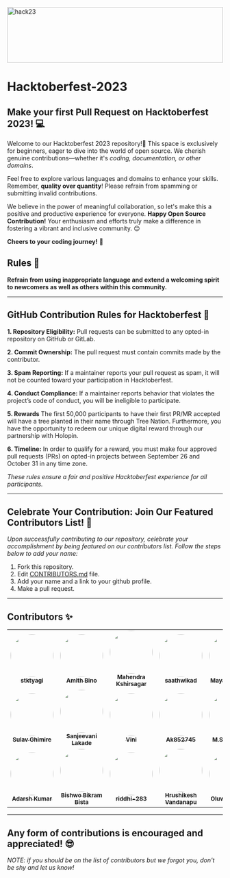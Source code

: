 <img src="https://camo.githubusercontent.com/c3a4453de8a58d1b64212d583969c428e8795900ddaa0400ed62f0a144442c40/68747470733a2f2f6861636b746f626572666573742e636f6d2f5f6e6578742f7374617469632f6d656469612f6c6f676f2d6861636b746f626572666573742d2d686f72697a6f6e74616c2e65626335666463382e737667" width=100% height=130px alt="hack23"/>

# Hacktoberfest-2023

## Make your first Pull Request on Hacktoberfest 2023! 💻

Welcome to our Hacktoberfest 2023 repository!🌟 This space is exclusively for beginners, eager to dive into the world of open source. We cherish genuine contributions—whether it's *coding, documentation, or other domains*.

Feel free to explore various languages and domains to enhance your skills. Remember, **quality over quantity**! Please refrain from spamming or submitting invalid contributions.

We believe in the power of meaningful collaboration, so let's make this a positive and productive experience for everyone. **Happy Open Source Contribution!** Your enthusiasm and efforts truly make a difference in fostering a vibrant and inclusive community. 😊

**Cheers to your coding journey!** 🎉


## Rules 📖

**Refrain from using inappropriate language and extend a welcoming spirit to newcomers as well as others within this community.**

---

## GitHub Contribution Rules for Hacktoberfest 🧾

**1. Repository Eligibility:** Pull requests can be submitted to any opted-in repository on GitHub or GitLab.

**2. Commit Ownership:** The pull request must contain commits made by the contributor.

**3. Spam Reporting:** If a maintainer reports your pull request as spam, it will not be counted toward your participation in Hacktoberfest.

**4. Conduct Compliance:** If a maintainer reports behavior that violates the project’s code of conduct, you will be ineligible to participate.

**5. Rewards** The first 50,000 participants to have their first PR/MR accepted will have a tree planted in their name through Tree Nation. Furthermore, you have the opportunity to redeem our unique digital reward through our partnership with Holopin.

**6. Timeline:** In order to qualify for a reward, you must make four approved pull requests (PRs) on opted-in projects between September 26 and October 31 in any time zone.

*These rules ensure a fair and positive Hacktoberfest experience for all participants.*

---
## Celebrate Your Contribution: Join Our Featured Contributors List! 🎊

*Upon successfully contributing to our repository, celebrate your accomplishment by being featured on our contributors list. Follow the steps below to add your name:*
1. Fork this repository.
2. Edit <a href="https://github.com/chetanbhasney02/Hacktoberfest-2023/blob/main/CONTRIBUTORS.md">CONTRIBUTORS.md</a> file.
3. Add your name and a link to your github profile.
4. Make a pull request.
---

## Contributors ✨

<!-- ALL-CONTRIBUTORS-LIST:START - Do not remove or modify this section -->
<!-- prettier-ignore-start -->
<!-- markdownlint-disable -->

<table>

<tr>          
<td align="center"><a href="https://github.com/stktyagi"><kbd><img src="https://avatars.githubusercontent.com/u/142912014?v=4" width="100px;" style="border-radius: 50%;" alt=""/></kbd><br /><sub><b>stktyagi</b></sub></a><br />   </td>
<td align="center"><a href="https://github.com/AmithBino"><kbd><img src="https://avatars.githubusercontent.com/u/64013252?v=4" width="100px;" style="border-radius: 50%;" alt=""/></kbd><br /><sub><b>Amith Bino</b></sub></a><br />   </td>
<td align="center"><a href="https://github.com/Mahendra5495"><kbd><img src="https://avatars.githubusercontent.com/u/82939327?v=4" width="100px;" style="border-radius: 50%;" alt=""/></kbd><br /><sub><b>Mahendra Kshirsagar </b></sub></a><br />   </td>
<td align="center"><a href="https://github.com/saathwikad"><kbd><img src="https://avatars.githubusercontent.com/u/118562491?v=4" width="100px;" style="border-radius: 50%;" alt=""/></kbd><br /><sub><b>saathwikad </b></sub></a><br />   </td>
 <td align="center"><a href="https://github.com/Mayank-Creater"><kbd><img src="https://avatars.githubusercontent.com/u/67818466?v=4" width="100px" style="border-radius: 50%;" alt=""/></kbd><br /><sub><b>Mayank Gupta</b></sub></a><br />   </td>
<td align="center"><a href="https://github.com/CrypticRevenger"><kbd><img src="https://avatars.githubusercontent.com/u/128175097?v=4" width="100px;" style="border-radius: 50%;" alt=""/></kbd><br /><sub><b>Spandan Tripathy</b></sub></a><br />   </td>
</tr>

<tr>
<td align="center"><a href="https://github.com/sulavghimiree"><kbd><img src="https://avatars.githubusercontent.com/u/117935541?v=4" width="100px;" style="border-radius: 50%;"alt=""/></kbd><br /><sub><b>Sulav Ghimire</b></sub></a><br />   </td>
<td align="center"><a href="https://github.com/sanjeevani-25"><kbd><img src="https://avatars.githubusercontent.com/u/96921605?v=4" width="100px;" style="border-radius: 50%;"alt=""/></kbd><br /><sub><b>Sanjeevani Lakade</b></sub></a><br />   </td>
<td align="center"><a href="https://github.com/VPeron"><kbd><img src="https://avatars.githubusercontent.com/u/86022703?v=4" width="100px;"
style="border-radius: 50%;" alt=""/></kbd><br /><sub><b>Vini</b></sub></a><br />   </td>
<td align="center"><a href="https://github.com/Ak852745"><kbd><img src="https://avatars.githubusercontent.com/u/146869598?v=4" width="100px;" style="border-radius: 50%;"alt=""/></kbd><br /><sub><b>Ak852745</b></sub></a><br />   </td>
 <td align="center"><a href="https://github.com/Saksham093"><kbd><img src="https://avatars.githubusercontent.com/u/69385787?v=4" width="100px;" style="border-radius: 50%;"alt=""/></kbd><br /><sub><b>M.SAKSHAM</b></sub></a><br />   </td>
 <td align="center"><a href="https://github.com/akash-rajak"><kbd><img src="https://avatars.githubusercontent.com/u/57003737?v=4" width="100px;" style="border-radius: 50%;"alt=""/></kbd><br /><sub><b>Akash Rajak</b></sub></a><br />   </td>
</tr>

<tr>
<td align="center"><a href="https://github.com/Insomniac2904"><kbd><img src="https://avatars.githubusercontent.com/u/109868197?v=4" width="100px;" style="border-radius: 50%;" alt=""/></kbd><br /><sub><b>Adarsh Kumar</b></sub></a><br />   </td>
<td align="center"><a href="https://github.com/bishwobista"><kbd><img src="https://avatars.githubusercontent.com/u/91307873?v=4" width="100px;" style="border-radius: 50%;" alt=""/></kbd><br /><sub><b>Bishwo Bikram Bista</b></sub></a><br />   </td>
<td align="center"><a href="https://github.com/riddhi-283"><kbd><img src="https://avatars.githubusercontent.com/u/124153277?v=4" width="100px;" style="border-radius: 50%;" alt=""/></kbd><br /><sub><b>riddhi-283</b></sub></a><br />   </td>
<td align="center"><a href="https://github.com/hrushi2003"><kbd><img src="https://avatars.githubusercontent.com/u/94824558?v=4" width="100px;" style="border-radius: 50%;" alt=""/></kbd><br /><sub><b>Hrushikesh Vandanapu</b></sub></a><br />   </td>
<td align="center"><a href="https://github.com/DevTomilola-OS"><kbd><img src="https://avatars.githubusercontent.com/u/114832204?v=4" width="100px;" style="border-radius: 50%;" alt=""/></kbd><br /><sub><b>Oluwatomilola</b></sub></a><br />   </td>
<td align="center"><a href="https://github.com/manojna191"><kbd><img src="https://avatars.githubusercontent.com/u/79504458?v=4" width="100px;" style="border-radius: 50%;" alt=""/></kbd><br /><sub><b>Manojna Vinjamuri</b></sub></a><br />   </td>
</tr>

</table>

<!-- markdownlint-enable -->
<!-- prettier-ignore-end -->
<!-- ALL-CONTRIBUTORS-LIST:END -->

---
## **Any form of contributions is encouraged and appreciated!** 😎

*NOTE: if you should be on the list of contributors but we forgot you, don't be shy and let us know!*
